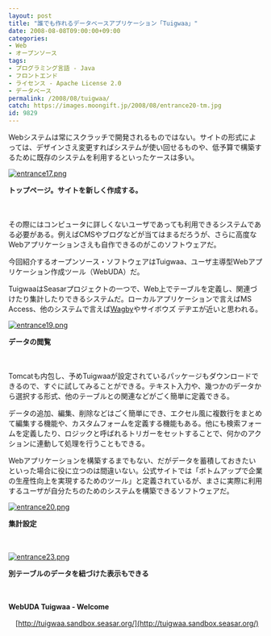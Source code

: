 ```yaml
---
layout: post
title: "誰でも作れるデータベースアプリケーション「Tuigwaa」"
date: 2008-08-08T09:00:00+09:00
categories:
- Web
- オープンソース
tags: 
- プログラミング言語 - Java
- フロントエンド
- ライセンス - Apache License 2.0
- データベース
permalink: /2008/08/tuigwaa/
catch: https://images.moongift.jp/2008/08/entrance20-tm.jpg
id: 9829
---
```

Webシステムは常にスクラッチで開発されるものではない。サイトの形式によっては、デザインさえ変更すればシステムが使い回せるものや、低予算で構築するために既存のシステムを利用するといったケースは多い。

  

[![entrance17.png](https://images.moongift.jp/2008/08/entrance17-tm.jpg)](https://images.moongift.jp/2008/08/entrance17.jpg)  
  
**トップページ。サイトを新しく作成する。**

  

　

  

その際にはコンピュータに詳しくないユーザであっても利用できるシステムである必要がある。例えばCMSやブログなどが当てはまるだろうが、さらに高度なWebアプリケーションさえも自作できるのがこのソフトウェアだ。

  

今回紹介するオープンソース・ソフトウェアはTuigwaa、ユーザ主導型Webアプリケーション作成ツール（WebUDA）だ。

  
  
<!--more-->  

TuigwaaはSeasarプロジェクトの一つで、Web上でテーブルを定義し、関連づけたり集計したりできるシステムだ。ローカルアプリケーションで言えばMS Access、他のシステムで言えば[Wagby](http://www.moongift.jp/2006/05/1787/)やサイボウズ デヂエが近いと思われる。

  

[![entrance19.png](https://images.moongift.jp/2008/08/entrance19-tm.jpg)](https://images.moongift.jp/2008/08/entrance19.jpg)  
  
**データの閲覧**

  

　

  

Tomcatも内包し、予めTuigwaaが設定されているパッケージもダウンロードできるので、すぐに試してみることができる。テキスト入力や、幾つかのデータから選択する形式、他のテーブルとの関連などがごく簡単に定義できる。

  

データの追加、編集、削除などはごく簡単にでき、エクセル風に複数行をまとめて編集する機能や、カスタムフォームを定義する機能もある。他にも検索フォームを定義したり、ロジックと呼ばれるトリガーをセットすることで、何かのアクションに連動して処理を行うこともできる。

  

Webアプリケーションを構築するまでもない、だがデータを蓄積しておきたいといった場合に役に立つのは間違いない。公式サイトでは「ボトムアップで企業の生産性向上を実現するためのツール」と定義されているが、まさに実際に利用するユーザが自分たちのためのシステムを構築できるソフトウェアだ。

  

[![entrance20.png](https://images.moongift.jp/2008/08/entrance20-tm.jpg)](https://images.moongift.jp/2008/08/entrance20.jpg)  
  
**集計設定**

  

　

  

[![entrance23.png](https://images.moongift.jp/2008/08/entrance23-tm.jpg)](https://images.moongift.jp/2008/08/entrance23.jpg)  
  
**別テーブルのデータを紐づけた表示もできる**

  

　

  

**WebUDA Tuigwaa - Welcome**  
  
　[http://tuigwaa.sandbox.seasar.org/](http://tuigwaa.sandbox.seasar.org/)

  
